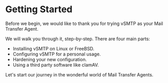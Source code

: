 # Getting Started

Before we begin, we would like to thank you for trying vSMTP as your Mail Transfer Agent.

We will walk you through it, step-by-step.
There are four main parts:

- Installing vSMTP on Linux or FreeBSD.
- Configuring vSMTP for a personal usage.
- Hardening your new configuration.
- Using a third party software like clamAV.

Let's start our journey in the wonderful world of Mail Transfer Agents.
